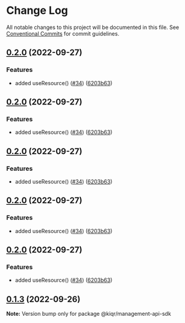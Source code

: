 # Change Log

All notable changes to this project will be documented in this file.
See [Conventional Commits](https://conventionalcommits.org) for commit guidelines.

## [0.2.0](https://www.github.com/kiqr/node-workspace/compare/management-api-sdk-v0.1.3...management-api-sdk-v0.2.0) (2022-09-27)


### Features

* added useResource() ([#34](https://www.github.com/kiqr/node-workspace/issues/34)) ([6203b63](https://www.github.com/kiqr/node-workspace/commit/6203b636774c837c2aa4c29d0b4bbbdd548eb558))

## [0.2.0](https://www.github.com/kiqr/node-workspace/compare/management-api-sdk-v0.1.3...management-api-sdk-v0.2.0) (2022-09-27)


### Features

* added useResource() ([#34](https://www.github.com/kiqr/node-workspace/issues/34)) ([6203b63](https://www.github.com/kiqr/node-workspace/commit/6203b636774c837c2aa4c29d0b4bbbdd548eb558))

## [0.2.0](https://www.github.com/kiqr/node-workspace/compare/management-api-sdk-v0.1.3...management-api-sdk-v0.2.0) (2022-09-27)


### Features

* added useResource() ([#34](https://www.github.com/kiqr/node-workspace/issues/34)) ([6203b63](https://www.github.com/kiqr/node-workspace/commit/6203b636774c837c2aa4c29d0b4bbbdd548eb558))

## [0.2.0](https://www.github.com/kiqr/node-workspace/compare/management-api-sdk-v0.1.3...management-api-sdk-v0.2.0) (2022-09-27)


### Features

* added useResource() ([#34](https://www.github.com/kiqr/node-workspace/issues/34)) ([6203b63](https://www.github.com/kiqr/node-workspace/commit/6203b636774c837c2aa4c29d0b4bbbdd548eb558))

## [0.2.0](https://www.github.com/kiqr/node-workspace/compare/management-api-sdk-v0.1.3...management-api-sdk-v0.2.0) (2022-09-27)


### Features

* added useResource() ([#34](https://www.github.com/kiqr/node-workspace/issues/34)) ([6203b63](https://www.github.com/kiqr/node-workspace/commit/6203b636774c837c2aa4c29d0b4bbbdd548eb558))

## [0.1.3](https://github.com/kiqr/management-api-sdk-node/compare/@kiqr/management-api-sdk@0.1.2...@kiqr/management-api-sdk@0.1.3) (2022-09-26)

**Note:** Version bump only for package @kiqr/management-api-sdk
